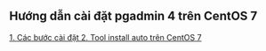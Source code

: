 ## Hướng dẫn cài đặt pgadmin 4 trên CentOS 7 

[ 1. Các bước cài đặt ](./install-step.md)
[ 2. Tool install auto trên CentOS 7 ](./install-pgadmin4.sh)
